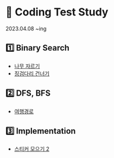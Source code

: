 # :crescent_moon: Coding Test Study
2023.04.08 ~ing

## :one: Binary Search
- [나무 자르기](https://www.acmicpc.net/problem/2805)
- [징검다리 건너기](https://school.programmers.co.kr/learn/courses/30/lessons/64062)

## :two: DFS, BFS
- [여행경로](https://school.programmers.co.kr/learn/courses/30/lessons/43164)

## :three: Implementation
- [스티커 모으기 2](https://school.programmers.co.kr/learn/courses/30/lessons/12971)